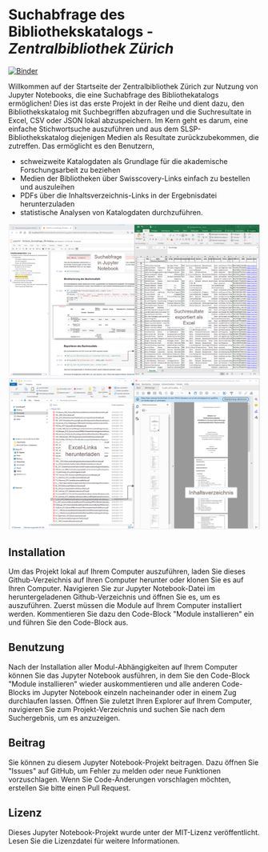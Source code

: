 # Suchabfrage des Bibliothekskatalogs - *Zentralbibliothek Zürich* 

[![Binder](https://mybinder.org/badge_logo.svg)](https://mybinder.org/v2/gh/zb-saml/suche-zb-katalog/main?labpath=Einfache_Suchabfrage_ZB-Katalog.ipynb)

Willkommen auf der Startseite der Zentralbibliothek Zürich zur Nutzung von Jupyter Notebooks, die eine Suchabfrage des Bibliothekatalogs ermöglichen! Dies ist das erste Projekt in der Reihe und dient dazu, den Bibliothekskatalog mit Suchbegriffen abzufragen und die Suchresultate in Excel, CSV oder JSON lokal abzuspeichern. Im Kern geht es darum, eine einfache Stichwortsuche auszuführen und aus dem SLSP-Bibliothekskatalog diejenigen Medien als Resultate zurückzubekommen, die zutreffen. Das ermöglicht es den Benutzern, 
* schweizweite Katalogdaten als Grundlage für die akademische Forschungsarbeit zu beziehen
* Medien der Bibliotheken über Swisscovery-Links einfach zu bestellen und auszuleihen
* PDFs über die Inhaltsverzeichnis-Links in der Ergebnisdatei herunterzuladen
* statistische Analysen von Katalogdaten durchzuführen.

![screenshot_suchresultat](screenshot_suchresultat.png)
![screenshot_download](screenshot_download.png)

## Installation 
Um das Projekt lokal auf Ihrem Computer auszuführen, laden Sie dieses Github-Verzeichnis auf Ihren Computer herunter oder klonen Sie es auf Ihren Computer. 
Navigieren Sie zur Jupyter Notebook-Datei im heruntergeladenen Github-Verzeichnis und öffnen Sie es, um es auszuführen. 
Zuerst müssen die Module auf Ihrem Computer installiert werden. Kommentieren Sie dazu den Code-Block "Module installieren" ein und führen Sie den Code-Block aus. 

## Benutzung
Nach der Installation aller Modul-Abhängigkeiten auf Ihrem Computer können Sie das Jupyter Notebook ausführen, in dem Sie den Code-Block "Module installieren" wieder auskommentieren und alle anderen Code-Blocks im Jupyter Notebook einzeln nacheinander oder in einem Zug durchlaufen lassen. Öffnen Sie zuletzt Ihren Explorer auf Ihrem Computer, navigieren Sie zum Projekt-Verzeichnis und suchen Sie nach dem Suchergebnis, um es anzuzeigen. 

## Beitrag
Sie können zu diesem Jupyter Notebook-Projekt beitragen. Dazu öffnen Sie "Issues" auf GitHub, um Fehler zu melden oder neue Funktionen vorzuschlagen. Wenn Sie Code-Änderungen vorschlagen möchten, erstellen Sie bitte einen Pull Request. 

## Lizenz 
Dieses Jupyter Notebook-Projekt wurde unter der MIT-Lizenz veröffentlicht. Lesen Sie die Lizenzdatei für weitere Informationen. 
